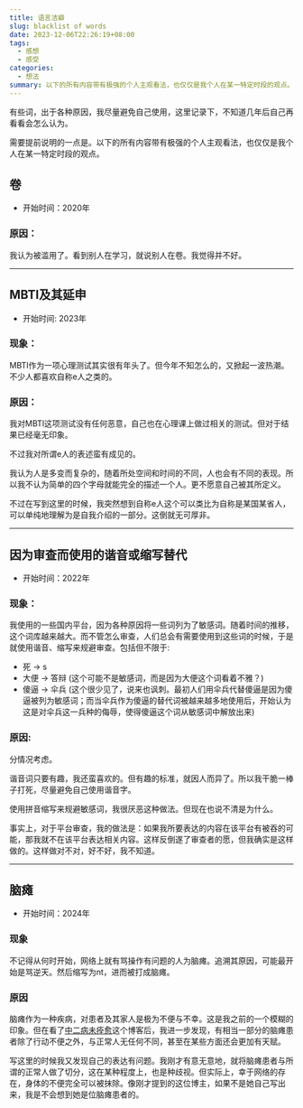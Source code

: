 ```yaml
---
title: 语言洁癖
slug: blacklist of words
date: 2023-12-06T22:26:19+08:00
tags:
  - 感想
  - 感受
categories:
  - 想法
summary: 以下的所有内容带有极强的个人主观看法，也仅仅是我个人在某一特定时段的观点。
---
```

有些词，出于各种原因，我尽量避免自己使用，这里记录下，不知道几年后自己再看看会怎么认为。

需要提前说明的一点是。以下的所有内容带有极强的个人主观看法，也仅仅是我个人在某一特定时段的观点。

## 卷
- 开始时间：2020年

### 原因：
我认为被滥用了。看到别人在学习，就说别人在卷。我觉得并不好。

---

## MBTI及其延申
- 开始时间: 2023年

### 现象：
MBTI作为一项心理测试其实很有年头了。但今年不知怎么的，又掀起一波热潮。不少人都喜欢自称e人之类的。

###  原因：
我对MBTI这项测试没有任何恶意，自己也在心理课上做过相关的测试。但对于结果已经毫无印象。

不过我对所谓e人的表述蛮有成见的。

我认为人是多变而复杂的，随着所处空间和时间的不同，人也会有不同的表现。所以我不认为简单的四个字母就能完全的描述一个人。更不愿意自己被其所定义。

不过在写到这里的时候，我突然想到自称e人这个可以类比为自称是某国某省人，可以单纯地理解为是自我介绍的一部分。这倒就无可厚非。

---

## 因为审查而使用的谐音或缩写替代
- 开始时间：2022年

### 现象：
我使用的一些国内平台，因为各种原因将一些词列为了敏感词。随着时间的推移，这个词库越来越大。而不管怎么审查，人们总会有需要使用到这些词的时候，于是就使用谐音、缩写来规避审查。包括但不限于:
  - 死 -> s 
  - 大便 -> 答辩 (这个可能不是敏感词，而是因为大便这个词看着不雅？)
  - 傻逼 -> 伞兵 (这个很少见了，说来也讽刺。最初人们用伞兵代替傻逼是因为傻逼被列为敏感词；而当伞兵作为傻逼的替代词被越来越多地使用后，开始认为这是对伞兵这一兵种的侮辱，使得傻逼这个词从敏感词中解放出来)

### 原因: 
分情况考虑。

谐音词只要有趣，我还蛮喜欢的。但有趣的标准，就因人而异了。所以我干脆一棒子打死，尽量避免自己使用谐音字。

使用拼音缩写来规避敏感词，我很厌恶这种做法。但现在也说不清是为什么。

事实上，对于平台审查，我的做法是：如果我所要表达的内容在该平台有被吞的可能，那我就不在该平台表达相关内容。这样反倒遂了审查者的愿，但我确实是这样做的。这样做对不对，好不好，我不知道。

---

## 脑瘫
- 开始时间：2024年 

### 现象 
不记得从何时开始，网络上就有骂操作有问题的人为脑瘫。追溯其原因，可能最开始是骂逆天。然后缩写为nt，进而被打成脑瘫。

### 原因 
脑瘫作为一种疾病，对患者及其家人是极为不便与不幸。这是我之前的一个模糊的印象。但在看了[中二病未痊愈](https://blogatlarge.com/wx/)这个博客后，我进一步发现，有相当一部分的脑瘫患者除了行动不便之外，与正常人无任何不同，甚至在某些方面还会更加有天赋。

写这里的时候我又发现自己的表达有问题。我刚才有意无意地，就将脑瘫患者与所谓的正常人做了切分，这在某种程度上，也是种歧视。但实际上，幸于网络的存在，身体的不便完全可以被抹除。像刚才提到的这位博主，如果不是她自己写出来，我是不会想到她是位脑瘫患者的。
